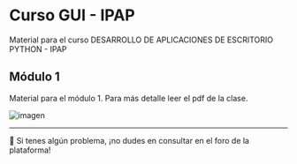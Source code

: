 # Curso GUI - IPAP
Material para el curso DESARROLLO DE APLICACIONES DE ESCRITORIO PYTHON - IPAP

## Módulo 1

Material para el módulo 1. Para más detalle leer el pdf de la clase. 

![imagen](https://user-images.githubusercontent.com/6611118/191044787-6d486549-0eb0-4b8a-ae20-04e8f05b5c26.png)


---

🚧 Si tenes algún problema, ¡no dudes en consultar en el foro de la plataforma!
